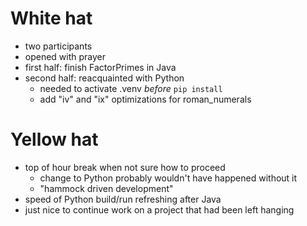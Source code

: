 # White hat
- two participants
- opened with prayer
- first half: finish FactorPrimes in Java
- second half: reacquainted with Python
    - needed to activate .venv *before* ``pip install``
    - add "iv" and "ix" optimizations for roman_numerals
# Yellow hat
- top of hour break when not sure how to proceed
    - change to Python probably wouldn't have happened without it
    - "hammock driven development"
- speed of Python build/run refreshing after Java
- just nice to continue work on a project that had been left hanging